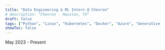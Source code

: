 ```yaml
---
title: "Data Engineering & ML Intern @ Chevron"
# description: "Chevron - Houston, TX"
draft: false
tags: ["Python", "Linux", "Kubernetes", "Docker", "Azure", "Generative AI"]
showToc: false
---
```

May 2023 - Present